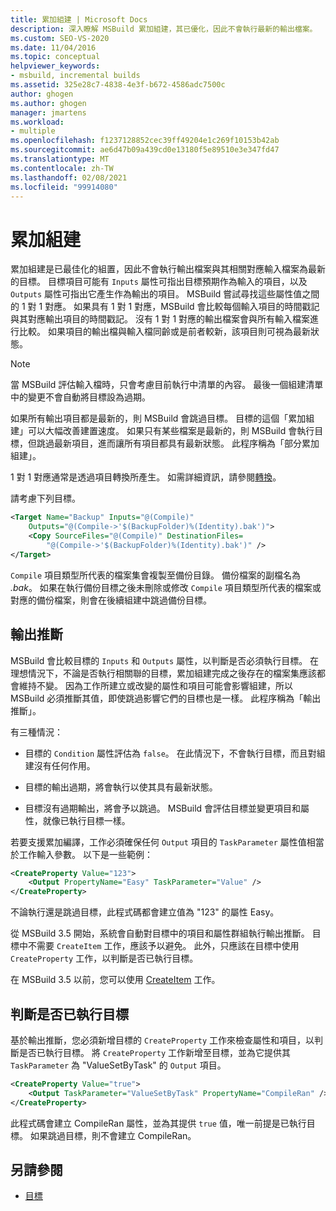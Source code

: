 ```yaml
---
title: 累加組建 | Microsoft Docs
description: 深入瞭解 MSBuild 累加組建，其已優化，因此不會執行最新的輸出檔案。
ms.custom: SEO-VS-2020
ms.date: 11/04/2016
ms.topic: conceptual
helpviewer_keywords:
- msbuild, incremental builds
ms.assetid: 325e28c7-4838-4e3f-b672-4586adc7500c
author: ghogen
ms.author: ghogen
manager: jmartens
ms.workload:
- multiple
ms.openlocfilehash: f1237128852cec39ff49204e1c269f10153b42ab
ms.sourcegitcommit: ae6d47b09a439cd0e13180f5e89510e3e347fd47
ms.translationtype: MT
ms.contentlocale: zh-TW
ms.lasthandoff: 02/08/2021
ms.locfileid: "99914080"
---
```

# <a name="incremental-builds"></a>累加組建

累加組建是已最佳化的組置，因此不會執行輸出檔案與其相關對應輸入檔案為最新的目標。 目標項目可能有 `Inputs` 屬性可指出目標預期作為輸入的項目，以及 `Outputs` 屬性可指出它產生作為輸出的項目。 MSBuild 嘗試尋找這些屬性值之間的 1 對 1 對應。 如果具有 1 對 1 對應，MSBuild 會比較每個輸入項目的時間戳記與其對應輸出項目的時間戳記。 沒有 1 對 1 對應的輸出檔案會與所有輸入檔案進行比較。 如果項目的輸出檔與輸入檔同齡或是前者較新，該項目則可視為最新狀態。

> [!NOTE]
> 當 MSBuild 評估輸入檔時，只會考慮目前執行中清單的內容。 最後一個組建清單中的變更不會自動將目標設為過期。

如果所有輸出項目都是最新的，則 MSBuild 會跳過目標。 目標的這個「累加組建」可以大幅改善建置速度。 如果只有某些檔案是最新的，則 MSBuild 會執行目標，但跳過最新項目，進而讓所有項目都具有最新狀態。 此程序稱為「部分累加組建」。

1 對 1 對應通常是透過項目轉換所產生。 如需詳細資訊，請參閱[轉換](../msbuild/msbuild-transforms.md)。

 請考慮下列目標。

```xml
<Target Name="Backup" Inputs="@(Compile)"
    Outputs="@(Compile->'$(BackupFolder)%(Identity).bak')">
    <Copy SourceFiles="@(Compile)" DestinationFiles=
        "@(Compile->'$(BackupFolder)%(Identity).bak')" />
</Target>
```

`Compile` 項目類型所代表的檔案集會複製至備份目錄。 備份檔案的副檔名為 *.bak*。 如果在執行備份目標之後未刪除或修改 `Compile` 項目類型所代表的檔案或對應的備份檔案，則會在後續組建中跳過備份目標。

## <a name="output-inference"></a>輸出推斷

MSBuild 會比較目標的 `Inputs` 和 `Outputs` 屬性，以判斷是否必須執行目標。 在理想情況下，不論是否執行相關聯的目標，累加組建完成之後存在的檔案集應該都會維持不變。 因為工作所建立或改變的屬性和項目可能會影響組建，所以 MSBuild 必須推斷其值，即使跳過影響它們的目標也是一樣。 此程序稱為「輸出推斷」。

有三種情況：

- 目標的 `Condition` 屬性評估為 `false`。 在此情況下，不會執行目標，而且對組建沒有任何作用。

- 目標的輸出過期，將會執行以使其具有最新狀態。

- 目標沒有過期輸出，將會予以跳過。 MSBuild 會評估目標並變更項目和屬性，就像已執行目標一樣。

若要支援累加編譯，工作必須確保任何 `Output` 項目的 `TaskParameter` 屬性值相當於工作輸入參數。 以下是一些範例：

```xml
<CreateProperty Value="123">
    <Output PropertyName="Easy" TaskParameter="Value" />
</CreateProperty>
```

不論執行還是跳過目標，此程式碼都會建立值為 "123" 的屬性 Easy。

從 MSBuild 3.5 開始，系統會自動對目標中的項目和屬性群組執行輸出推斷。 目標中不需要 `CreateItem` 工作，應該予以避免。 此外，只應該在目標中使用 `CreateProperty` 工作，以判斷是否已執行目標。

在 MSBuild 3.5 以前，您可以使用 [CreateItem](../msbuild/createitem-task.md) 工作。

## <a name="determine-whether-a-target-has-been-run"></a>判斷是否已執行目標

基於輸出推斷，您必須新增目標的 `CreateProperty` 工作來檢查屬性和項目，以判斷是否已執行目標。 將 `CreateProperty` 工作新增至目標，並為它提供其 `TaskParameter` 為 "ValueSetByTask" 的 `Output` 項目。

```xml
<CreateProperty Value="true">
    <Output TaskParameter="ValueSetByTask" PropertyName="CompileRan" />
</CreateProperty>
```

此程式碼會建立 CompileRan 屬性，並為其提供 `true` 值，唯一前提是已執行目標。 如果跳過目標，則不會建立 CompileRan。

## <a name="see-also"></a>另請參閱

- [目標](../msbuild/msbuild-targets.md)
